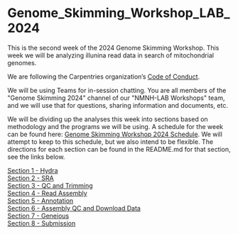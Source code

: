 # Genome_Skimming_Workshop_LAB_2024

This is the second week of the 2024 Genome Skimming Workshop. This week we will be analyzing illunina read data in search of mitochondrial genomes.

We are following the Carpentries organization’s [Code of Conduct](https://docs.carpentries.org/topic_folders/policies/code-of-conduct.html).


We will be using Teams for in-session chatting. You are all members of the "Genome Skimming 2024" channel of our "NMNH-LAB Workshops" team, and we will use that for questions, sharing information and documents, etc.

We will be dividing up the analyses this week into sections based on methodology and the programs we will be using. A schedule for the week can be found here: [Genome Skimming Workshop 2024 Schedule](https://github.com/SmithsonianWorkshops/Genome_Skimming_Workshop_LAB_2024/blob/main/images/Genome%20Skimming%20Workshop%202024%20Schedule.pdf). We will attempt to keep to this schedule, but we also intend to be flexible. The directions for each section can be found in the README.md for that section, see the links below.


[Section 1 - Hydra](https://github.com/SmithsonianWorkshops/Genome_Skimming_Workshop_LAB_2024/tree/main/Section%201%20-%20Hydra)  
[Section 2 - SRA](https://github.com/SmithsonianWorkshops/Genome_Skimming_Workshop_LAB_2024/tree/main/Section%202%20-%20SRA%20data)  
[Section 3 - QC and Trimming](https://github.com/SmithsonianWorkshops/Genome_Skimming_Workshop_LAB_2024/tree/main/Section%203%20-%20QC%20and%20Trimming)  
[Section 4 - Read Assembly](https://github.com/SmithsonianWorkshops/Genome_Skimming_Workshop_LAB_2024/tree/main/Section%204%20-%20Read%20Assembly)  
[Section 5 - Annotation](https://github.com/SmithsonianWorkshops/Genome_Skimming_Workshop_LAB_2024/tree/main/Section%205%20-%20Annotation)  
[Section 6 - Assembly QC and Download Data](https://github.com/SmithsonianWorkshops/Genome_Skimming_Workshop_LAB_2024/tree/main/Section%206%20-%20Assembly%20QC%20and%20Download%20Data)  
[Section 7 - Geneious](https://github.com/SmithsonianWorkshops/Genome_Skimming_Workshop_LAB_2024/tree/main/Section%207%20-%20Geneious)  
[Section 8 - Submission](https://github.com/SmithsonianWorkshops/Genome_Skimming_Workshop_LAB_2024/tree/main/Section%208%20-%20NCBI)  